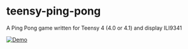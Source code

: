 # teensy-ping-pong
A Ping Pong game written for Teensy 4 (4.0 or 4.1) and display ILI9341

[![Demo]({https://i.ibb.co/8cxzT3n/Screenshot-2022-07-04-at-22-52-18.png})]({https://player.vimeo.com/video/726815340?h=990c0857f8} "Demonstration")
